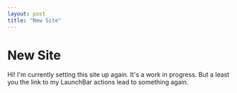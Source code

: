 ```yaml
---
layout: post
title: "New Site"
---
```


# New Site

Hi! I'm currently setting this site up again. It's a work in progress. But a least you the link to my LaunchBar actions lead to something again.